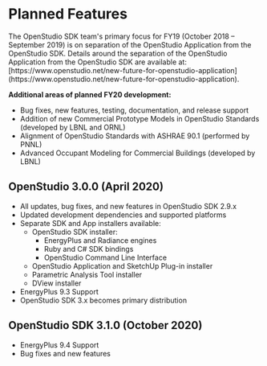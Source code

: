 <h1>Planned Features</h1>
The OpenStudio SDK team's primary focus for FY19 (October 2018 &ndash; September 2019) is on separation of the OpenStudio Application from the OpenStudio SDK.  Details around the separation of the OpenStudio Application from the OpenStudio SDK are available at: [https://www.openstudio.net/new-future-for-openstudio-application](https://www.openstudio.net/new-future-for-openstudio-application).

__Additional areas of planned FY20 development:__

- Bug fixes, new features, testing, documentation, and release support
- Addition of new Commercial Prototype Models in OpenStudio Standards (developed by LBNL and ORNL)
- Alignment of OpenStudio Standards with ASHRAE 90.1 (performed by PNNL)
- Advanced Occupant Modeling for Commercial Buildings (developed by LBNL)

## OpenStudio 3.0.0 (April 2020)

- All updates, bug fixes, and new features in OpenStudio SDK 2.9.x
- Updated development dependencies and supported platforms
- Separate SDK and App installers available:
    - OpenStudio SDK installer:
        - EnergyPlus and Radiance engines
        - Ruby and C# SDK bindings
        - OpenStudio Command Line Interface
    - OpenStudio Application and SketchUp Plug-in installer
    - Parametric Analysis Tool installer
    - DView installer
- EnergyPlus 9.3 Support
- OpenStudio SDK 3.x becomes primary distribution

## OpenStudio SDK 3.1.0 (October 2020)

- EnergyPlus 9.4 Support
- Bug fixes and new features